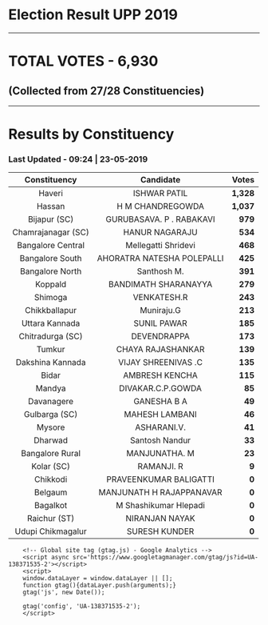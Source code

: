 # Election Result UPP 2019

---
# TOTAL VOTES - 6,930 
## (Collected from 27/28 Constituencies) 


---
# Results by Constituency 

### Last Updated - 09:24 | 23-05-2019 


|   Constituency   |        Candidate         |  Votes  |
|:----------------:|:------------------------:|--------:|
|      Haveri      |       ISHWAR PATIL       |**1,328**|
|      Hassan      |     H M CHANDREGOWDA     |**1,037**|
|   Bijapur (SC)   | GURUBASAVA. P . RABAKAVI |  **979**|
|Chamrajanagar (SC)|      HANUR NAGARAJU      |  **534**|
|Bangalore Central |   Mellegatti Shridevi    |  **468**|
| Bangalore South  |AHORATRA NATESHA POLEPALLI|  **425**|
| Bangalore North  |       Santhosh M.        |  **391**|
|     Koppald      |   BANDIMATH SHARANAYYA   |  **279**|
|     Shimoga      |       VENKATESH.R        |  **243**|
|  Chikkballapur   |        Muniraju.G        |  **213**|
|  Uttara Kannada  |       SUNIL PAWAR        |  **185**|
| Chitradurga (SC) |       DEVENDRAPPA        |  **173**|
|      Tumkur      |    CHAYA RAJASHANKAR     |  **139**|
| Dakshina Kannada |   VIJAY SHREENIVAS .C    |  **135**|
|      Bidar       |      AMBRESH KENCHA      |  **115**|
|      Mandya      |    DIVAKAR.C.P.GOWDA     |   **85**|
|    Davanagere    |       GANESHA B A        |   **49**|
|  Gulbarga (SC)   |      MAHESH LAMBANI      |   **46**|
|      Mysore      |       ASHARANI.V.        |   **41**|
|     Dharwad      |      Santosh Nandur      |   **33**|
| Bangalore Rural  |      MANJUNATHA. M       |   **23**|
|    Kolar (SC)    |        RAMANJI. R        |    **9**|
|     Chikkodi     |  PRAVEENKUMAR BALIGATTI  |    **0**|
|     Belgaum      | MANJUNATH H RAJAPPANAVAR |    **0**|
|     Bagalkot     |  M Shashikumar Hlepadi   |    **0**|
|   Raichur (ST)   |      NIRANJAN NAYAK      |    **0**|
|Udupi Chikmagalur |      SURESH KUNDER       |    **0**|



        <!-- Global site tag (gtag.js) - Google Analytics -->
        <script async src='https://www.googletagmanager.com/gtag/js?id=UA-138371535-2'></script>
        <script>
        window.dataLayer = window.dataLayer || [];
        function gtag(){dataLayer.push(arguments);}
        gtag('js', new Date());

        gtag('config', 'UA-138371535-2');
        </script>
        